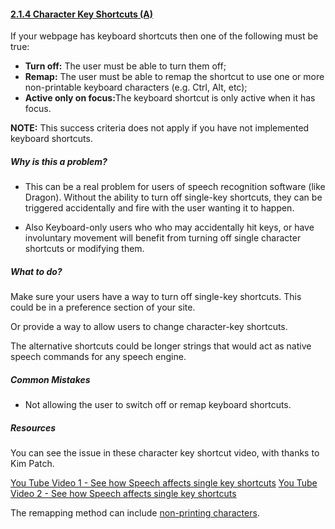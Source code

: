 #### [2.1.4 Character Key Shortcuts (A)](https://www.w3.org/TR/WCAG21/#character-key-shortcuts)

If your webpage has keyboard shortcuts then one of the following must be true:
* <strong>Turn off:</strong> The user must be able to turn them off;
* <strong>Remap:</strong> The user must be able to remap the shortcut to use one or more non-printable keyboard characters (e.g. Ctrl, Alt, etc);
* <strong>Active only on focus:</strong>The keyboard shortcut is only active when it has focus.

<strong>NOTE:</strong> This success criteria does not apply if you have not implemented keyboard shortcuts.

##### Why is this a problem?

* This can be a real problem for users of speech recognition software (like Dragon). Without the ability to turn off single-key shortcuts, they can be triggered accidentally and fire with the user wanting it to happen.

* Also Keyboard-only users who who may accidentally hit keys, or have involuntary movement will benefit from turning off single character shortcuts or modifying them.

##### What to do?

Make sure your users have a way to turn off single-key shortcuts. This could be in a preference section of your site.

Or provide a way to allow users to change character-key shortcuts.  

The alternative shortcuts could be longer strings that would act as native speech commands for any speech engine. 

##### Common Mistakes

* Not allowing the user to switch off or remap keyboard shortcuts.

##### Resources

You can see the issue in these character key shortcut video, with thanks to Kim Patch.

[You Tube Video 1 - See how Speech affects single key shortcuts](https://www.youtube.com/watch?v=xzSyIA4OWYE)
[You Tube Video 2 - See how Speech affects single key shortcuts](https://www.youtube.com/watch?v=OPjfpDU9S08)

The remapping method can include [non-printing characters](https://en.wikipedia.org/wiki/Control_character). 

